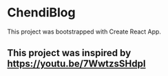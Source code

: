 # ChendiBlog

This project was bootstrapped with Create React App.

## This project was inspired by https://youtu.be/7WwtzsSHdpI

